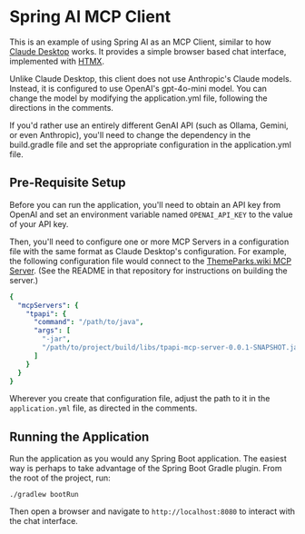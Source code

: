 # Spring AI MCP Client

This is an example of using Spring AI as an MCP Client, similar to how [Claude
Desktop](https://claude.ai/download) works. It provides a simple browser based 
chat interface, implemented with [HTMX](https://htmx.org/).

Unlike Claude Desktop, this client does not use Anthropic's Claude models. Instead,
it is configured to use OpenAI's gpt-4o-mini model. You can change the model by
modifying the application.yml file, following the directions in the comments.

If you'd rather use an entirely different GenAI API (such as Ollama, Gemini, or
even Anthropic), you'll need to change the dependency in the build.gradle file
and set the appropriate configuration in the application.yml file.

## Pre-Requisite Setup

Before you can run the application, you'll need to obtain an API key from OpenAI
and set an environment variable named `OPENAI_API_KEY` to the value of your API key.

Then, you'll need to configure one or more MCP Servers in a configuration file
with the same format as Claude Desktop's configuration. For example, the following
configuration file would connect to the [ThemeParks.wiki MCP Server](https://github.com/habuma/tpapi-mcp-server).
(See the README in that repository for instructions on building the server.)

```yaml
{
  "mcpServers": {
    "tpapi": {
      "command": "/path/to/java",
      "args": [
        "-jar",
        "/path/to/project/build/libs/tpapi-mcp-server-0.0.1-SNAPSHOT.jar"
      ]
    }
  }
}
```

Wherever you create that configuration file, adjust the path to it in the 
`application.yml` file, as directed in the comments.

## Running the Application

Run the application as you would any Spring Boot application. The easiest way is 
perhaps  to take advantage of the Spring Boot Gradle plugin. From the root of the 
project, run:

```shell
./gradlew bootRun
```

Then open a browser and navigate to `http://localhost:8080` to interact with the 
chat interface.